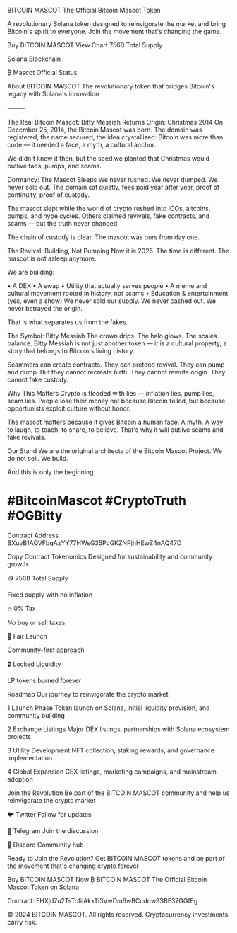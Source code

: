 BITCOIN MASCOT
The Official Bitcoin Mascot Token

A revolutionary Solana token designed to reinvigorate the market and bring Bitcoin's spirit to everyone. Join the movement that's changing the game.

Buy BITCOIN MASCOT
View Chart
756B
Total Supply

Solana
Blockchain

₿ Mascot
Official Status

About BITCOIN MASCOT
The revolutionary token that bridges Bitcoin's legacy with Solana's innovation

⸻

The Real Bitcoin Mascot: Bitty Messiah Returns
Origin: Christmas 2014
On December 25, 2014, the Bitcoin Mascot was born. The domain was registered, the name secured, the idea crystallized: Bitcoin was more than code — it needed a face, a myth, a cultural anchor.

We didn't know it then, but the seed we planted that Christmas would outlive fads, pumps, and scams.

Dormancy: The Mascot Sleeps
We never rushed. We never dumped. We never sold out.
The domain sat quietly, fees paid year after year, proof of continuity, proof of custody.

The mascot slept while the world of crypto rushed into ICOs, altcoins, pumps, and hype cycles. Others claimed revivals, fake contracts, and scams — but the truth never changed.

The chain of custody is clear. The mascot was ours from day one.

The Revival: Building, Not Pumping
Now it is 2025. The time is different. The mascot is not asleep anymore.

We are building:

• A DEX
• A swap
• Utility that actually serves people
• A meme and cultural movement rooted in history, not scams
• Education & entertainment (yes, even a show)
We never sold our supply. We never cashed out. We never betrayed the origin.

That is what separates us from the fakes.

The Symbol: Bitty Messiah
The crown drips. The halo glows. The scales balance.
Bitty Messiah is not just another token — it is a cultural property, a story that belongs to Bitcoin's living history.

Scammers can create contracts. They can pretend revival. They can pump and dump. But they cannot recreate birth. They cannot rewrite origin. They cannot fake custody.

Why This Matters
Crypto is flooded with lies — inflation lies, pump lies, scam lies. People lose their money not because Bitcoin failed, but because opportunists exploit culture without honor.

The mascot matters because it gives Bitcoin a human face. A myth. A way to laugh, to teach, to share, to believe. That's why it will outlive scams and fake revivals.

Our Stand
We are the original architects of the Bitcoin Mascot Project.
We do not sell.
We build.

And this is only the beginning.

# #BitcoinMascot #CryptoTruth #OGBitty

Contract Address
BXuvB1AQVFbgAzYY77HWsG35PcGKZNPjhHEwZ4nAQ47D

Copy Contract
Tokenomics
Designed for sustainability and community growth

🪙
756B
Total Supply

Fixed supply with no inflation

🔥
0%
Tax

No buy or sell taxes

🚀
Fair
Launch

Community-first approach

🔒
Locked
Liquidity

LP tokens burned forever

Roadmap
Our journey to reinvigorate the crypto market

1
Launch Phase
Token launch on Solana, initial liquidity provision, and community building

2
Exchange Listings
Major DEX listings, partnerships with Solana ecosystem projects

3
Utility Development
NFT collection, staking rewards, and governance implementation

4
Global Expansion
CEX listings, marketing campaigns, and mainstream adoption

Join the Revolution
Be part of the BITCOIN MASCOT community and help us reinvigorate the crypto market

🐦
Twitter
Follow for updates

💬
Telegram
Join the discussion

📱
Discord
Community hub

Ready to Join the Revolution?
Get BITCOIN MASCOT tokens and be part of the movement that's changing crypto forever

Buy BITCOIN MASCOT Now
₿
BITCOIN MASCOT
The Official Bitcoin Mascot Token on Solana

Contract: FHXjd7u2TsTcfiiAkxTi3VwDm6wBCcdnw9SBF37GGfEg

© 2024 BITCOIN MASCOT. All rights reserved. Cryptocurrency investments carry risk.